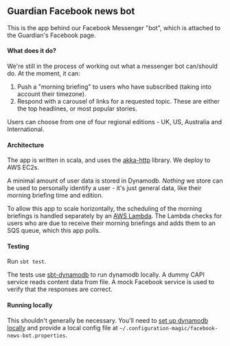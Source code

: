 ## Guardian Facebook news bot

This is the app behind our Facebook Messenger "bot", which is attached to the Guardian's Facebook page.

#### What does it do?
We're still in the process of working out what a messenger bot can/should do. At the moment, it can:

1. Push a "morning briefing" to users who have subscribed (taking into account their timezone).
2. Respond with a carousel of links for a requested topic. These are either the top headlines, or most popular stories.

Users can choose from one of four regional editions - UK, US, Australia and International.

#### Architecture
The app is written in scala, and uses the [akka-http](http://doc.akka.io/docs/akka/2.4.11/scala/http/introduction.html) library. We deploy to AWS EC2s.

A minimal amount of user data is stored in Dynamodb. *Nothing* we store can be used to personally identify a user - it's just general data, like their morning briefing time and edition.

To allow this app to scale horizontally, the scheduling of the morning briefings is handled separately by an [AWS Lambda](https://github.com/guardian/facebook-news-bot-scheduler). The Lambda checks for users who are due to receive their morning briefings and adds them to an SQS queue, which this app polls.

#### Testing
Run `sbt test`.

The tests use [sbt-dynamodb](https://github.com/localytics/sbt-dynamodb) to run dynamodb locally.
A dummy CAPI service reads content data from file. A mock Facebook service is used to verify that the responses are correct.
  
#### Running locally
This shouldn't generally be necessary. You'll need to [set up dynamodb locally](http://docs.aws.amazon.com/amazondynamodb/latest/developerguide/DynamoDBLocal.html) and provide a local config file at `~/.configuration-magic/facebook-news-bot.properties`.
